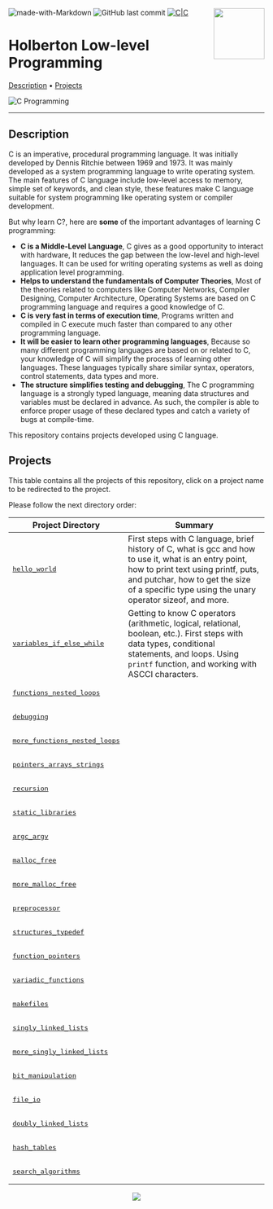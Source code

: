 <img align='right' src='https://user-images.githubusercontent.com/5713670/87202985-820dcb80-c2b6-11ea-9f56-7ec461c497c3.gif' width='100'><!--schambig-->

![made-with-Markdown](https://img.shields.io/badge/Made%20with-Markdown-1f425f.svg)
![GitHub last commit](https://img.shields.io/github/last-commit/schambig/holbertonschool-low_level_programming)
[![C|C](https://img.shields.io/badge/Repo-361%20commits-orange.svg)](https://sourcerer.io/schambig)

# Holberton Low-level Programming

[Description](#description)</a> • [Projects](#projects)

![C Programming](https://i.imgur.com/Ng28HSa.jpg)

---

## Description

C is an imperative, procedural programming language. It was initially developed by Dennis Ritchie between 1969 and 1973. It was mainly developed as a system programming language to write operating system. The main features of C language include low-level access to memory, simple set of keywords, and clean style, these features make C language suitable for system programming like operating system or compiler development.

But why learn C?, here are **some** of the important advantages of learning C programming:

* **C is a Middle-Level Language**, C gives as a good opportunity to interact with hardware, It reduces the gap between the low-level and high-level languages. It can be used for writing operating systems as well as doing application level programming.
* **Helps to understand the fundamentals of Computer Theories**, Most of the theories related to computers like Computer Networks, Compiler Designing, Computer Architecture, Operating Systems are based on C programming language and requires a good knowledge of C.
* **C is very fast in terms of execution time**, Programs written and compiled in C execute much faster than compared to any other programming language.
* **It will be easier to learn other programming languages**, Because so many different programming languages are based on or related to C, your knowledge of C will simplify the process of learning other languages. These languages typically share similar syntax, operators, control statements, data types and more.
* **The structure simplifies testing and debugging**, The C programming language is a strongly typed language, meaning data structures and variables must be declared in advance. As such, the compiler is able to enforce proper usage of these declared types and catch a variety of bugs at compile-time.

This repository contains projects developed using C language.

## Projects

This table contains all the projects of this repository, click on a project name to be redirected to the project.

Please follow the next directory order:

| Project Directory | Summary |
| --- | --- |
| <pre>[hello_world](hello_world)</pre> | First steps with C language, brief history of C, what is gcc and how to use it, what is an entry point, how to print text using printf, puts, and putchar, how to get the size of a specific type using the unary operator sizeof, and more.  |
| <pre>[variables_if_else_while](variables_if_else_while)</pre> | Getting to know C operators (arithmetic, logical, relational, boolean, etc.). First steps with data types, conditional statements, and loops. Using `printf` function, and working with ASCCI characters. |
| <pre>[functions_nested_loops](functions_nested_loops)</pre> |  |
| <pre>[debugging](debugging)</pre> |  |
| <pre>[more_functions_nested_loops](more_functions_nested_loops)</pre> |  |
| <pre>[pointers_arrays_strings](pointers_arrays_strings)</pre> |  |
| <pre>[recursion](recursion)</pre> |  |
| <pre>[static_libraries](static_libraries)</pre> |  |
| <pre>[argc_argv](argc_argv)</pre> |  |
| <pre>[malloc_free](malloc_free)</pre> |  |
| <pre>[more_malloc_free](more_malloc_free)</pre> |  |
| <pre>[preprocessor](preprocessor)</pre> |  |
| <pre>[structures_typedef](structures_typedef)</pre> |  |
| <pre>[function_pointers](function_pointers)</pre> |  |
| <pre>[variadic_functions](variadic_functions)</pre> |  |
| <pre>[makefiles](makefiles)</pre> |  |
| <pre>[singly_linked_lists](singly_linked_lists)</pre> |  |
| <pre>[more_singly_linked_lists](more_singly_linked_lists)</pre> |  |
| <pre>[bit_manipulation](bit_manipulation)</pre> |  |
| <pre>[file_io](file_io)</pre> |  |
| <pre>[doubly_linked_lists](doubly_linked_lists)</pre> |  |
| <pre>[hash_tables](hash_tables)</pre> |  |
| <pre>[search_algorithms](search_algorithms)</pre> |  |

<p align="center">
  <img src="https://capsule-render.vercel.app/api?type=waving&color=gradient&height=60&section=footer"/>
</p>
